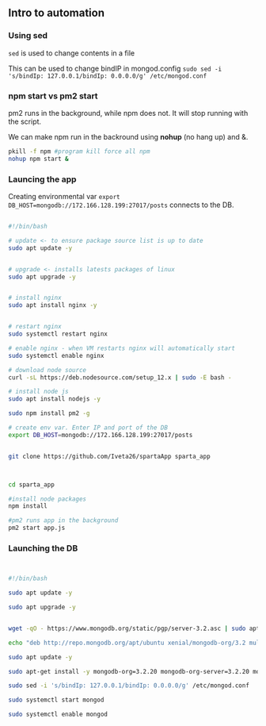 ## Intro to automation

### Using sed

```sed``` is used to change contents in a file

This can be used to change bindIP in mongod.config
```sudo sed -i 's/bindIp: 127.0.0.1/bindIp: 0.0.0.0/g' /etc/mongod.conf```


### npm start vs pm2 start
pm2 runs in the background, while npm does not. It will stop running with the script.

We can make npm run in the backround using **nohup** (no hang up) and &.

```bash
pkill -f npm #program kill force all npm
nohup npm start &
```

### Launcing the app


Creating environmental var ``` export DB_HOST=mongodb://172.166.128.199:27017/posts ``` connects to the DB.

```bash

#!/bin/bash

# update <- to ensure package source list is up to date
sudo apt update -y


# upgrade <- installs latests packages of linux
sudo apt upgrade -y


# install nginx
sudo apt install nginx -y


# restart nginx
sudo systemctl restart nginx

# enable nginx - when VM restarts nginx will automatically start
sudo systemctl enable nginx

# download node source
curl -sL https://deb.nodesource.com/setup_12.x | sudo -E bash -

# install node js
sudo apt install nodejs -y

sudo npm install pm2 -g

# create env var. Enter IP and port of the DB
export DB_HOST=mongodb://172.166.128.199:27017/posts


git clone https://github.com/Iveta26/spartaApp sparta_app



cd sparta_app

#install node packages
npm install

#pm2 runs app in the background
pm2 start app.js


```

### Launching the DB

```bash


#!/bin/bash

sudo apt update -y

sudo apt upgrade -y


wget -qO - https://www.mongodb.org/static/pgp/server-3.2.asc | sudo apt-key add -

echo "deb http://repo.mongodb.org/apt/ubuntu xenial/mongodb-org/3.2 multiverse" | sudo tee /etc/apt/sources.list.d/mongodb-org-3.2.list

sudo apt update -y

sudo apt-get install -y mongodb-org=3.2.20 mongodb-org-server=3.2.20 mongodb-org-shell=3.2.20 mongodb-org-mongos=3.2.20 mongodb-org-tools=3.2.20

sudo sed -i 's/bindIp: 127.0.0.1/bindIp: 0.0.0.0/g' /etc/mongod.conf

sudo systemctl start mongod

sudo systemctl enable mongod

```